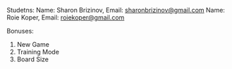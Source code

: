 Studetns:
Name: Sharon Brizinov, Email: sharonbrizinov@gmail.com
Name: Roie Koper,      Email: roiekoper@gmail.com

Bonuses:
1. New Game
2. Training Mode
3. Board Size
